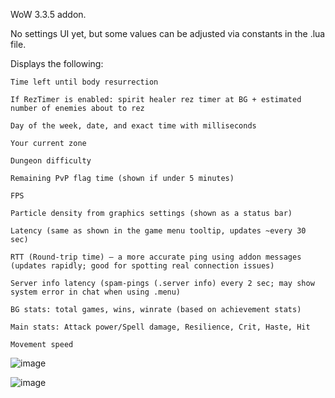 WoW 3.3.5 addon.

No settings UI yet, but some values can be adjusted via constants in the .lua file.

Displays the following:

    Time left until body resurrection

    If RezTimer is enabled: spirit healer rez timer at BG + estimated number of enemies about to rez

    Day of the week, date, and exact time with milliseconds

    Your current zone

    Dungeon difficulty

    Remaining PvP flag time (shown if under 5 minutes)

    FPS

    Particle density from graphics settings (shown as a status bar)

    Latency (same as shown in the game menu tooltip, updates ~every 30 sec)

    RTT (Round-trip time) — a more accurate ping using addon messages (updates rapidly; good for spotting real connection issues)

    Server info latency (spam-pings (.server info) every 2 sec; may show system error in chat when using .menu)

    BG stats: total games, wins, winrate (based on achievement stats)

    Main stats: Attack power/Spell damage, Resilience, Crit, Haste, Hit

    Movement speed

![image](https://github.com/user-attachments/assets/228da761-fca2-4978-8aaf-8b98f383608b)

![image](https://github.com/user-attachments/assets/566b9901-b0ba-45fa-ab93-59d31c470bd2)
